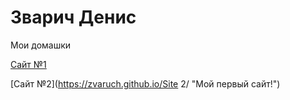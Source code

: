 # Зварич Денис

Мои домашки

[Сайт №1](https://zvaruch.github.io/Site/ "Мой первый сайт!")

[Сайт №2](https://zvaruch.github.io/Site 2/ "Мой первый сайт!")
